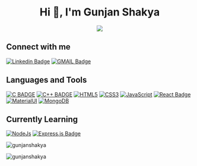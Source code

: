 <h1 align="center">Hi 👋, I'm Gunjan Shakya</h1>
<p align="center">
 <a href="https://github.com/GunjanShakya"><img src="https://readme-typing-svg.herokuapp.com/?color=8A2BE2&width=900&height=40&lines=A+Final+Year+CSE+Student+with+keen+interest+in+Web+Development" /></a>
</p>


<h2> Connect with me</h2>

[![Linkedin Badge](https://img.shields.io/badge/-LinkedIn-0e76a8?style=for-the-badge&labelColor=0e76a8&logo=linkedin&logoColor=white)](https://www.linkedin.com/in/gunjan-shakya-99540b195/)
[![GMAIL Badge](https://img.shields.io/badge/-Mail-FF0000?style=for-the-badge&labelColor=&logo=gmail&logoColor=white)](mailto:gunjans123gs@gmail.com)
<br>


<h2> Languages and Tools </h2>


[![C BADGE](https://img.shields.io/badge/C-00599C?style=for-the-badge&logo=c&logoColor=white)](#) [![C++ BADGE](https://img.shields.io/badge/C%2B%2B-00599C?style=for-the-badge&logo=c%2B%2B&logoColor=white)](#) [![HTML5](https://img.shields.io/badge/HTML5-E34F26?style=for-the-badge&logo=html5&logoColor=white)](#) [![CSS3](https://img.shields.io/badge/CSS3-1572B6?style=for-the-badge&logo=css3&logoColor=white)](#) [![JavaScript](https://img.shields.io/badge/JavaScript-F7DF1E?style=for-the-badge&logo=javascript&logoColor=black)](#) [![React Badge](https://img.shields.io/badge/-React-61DBFB?style=for-the-badge&labelColor=black&logo=react&logoColor=61DBFB)](#) [![MaterialUI](https://img.shields.io/badge/Material%20UI-007FFF?style=for-the-badge&logo=mui&logoColor=white)](#) [![MongoDB](https://img.shields.io/badge/MongoDB-4EA94B?style=for-the-badge&logo=mongodb&logoColor=white)](#) 
  
<h2>Currently Learning</h2>

[![NodeJs](https://img.shields.io/badge/Node.js-43853D?style=for-the-badge&logo=node.js&logoColor=white)](#)
[![Express.js Badge](https://img.shields.io/badge/Express.js-000000?style=for-the-badge&logo=express&logoColor=white)](#)

<p><img align="center" src="https://github-readme-stats.vercel.app/api/top-langs?username=gunjanshakya&show_icons=true&locale=en&layout=compact&theme=dark" alt="gunjanshakya" /></p>
<p><img align="center" src="https://github-readme-streak-stats.herokuapp.com/?user=gunjanshakya&theme=dark" alt="gunjanshakya" /></p>
